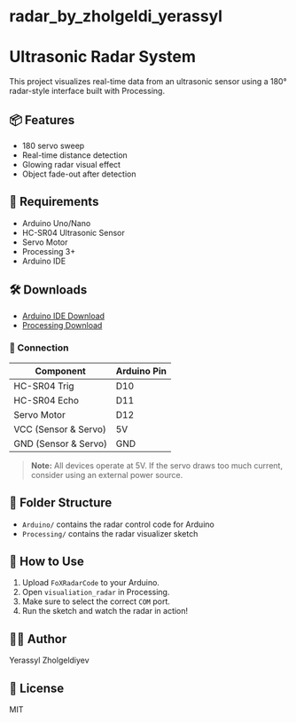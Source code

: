 # radar_by_zholgeldi_yerassyl
# Ultrasonic Radar System

This project visualizes real-time data from an ultrasonic sensor using a 180° radar-style interface built with Processing.

## 📦 Features
- 180 servo sweep
- Real-time distance detection
- Glowing radar visual effect
- Object fade-out after detection

## 🧰 Requirements
- Arduino Uno/Nano
- HC-SR04 Ultrasonic Sensor
- Servo Motor
- Processing 3+
- Arduino IDE

## 🛠 Downloads

- [Arduino IDE Download](https://www.arduino.cc/en/software)
- [Processing Download](https://processing.org/download/)


### 🔌 Connection

| Component      | Arduino Pin     |
|----------------|-----------------|
| HC-SR04 Trig   | D10             |
| HC-SR04 Echo   | D11             |
| Servo Motor    | D12             |
| VCC (Sensor & Servo) | 5V       |
| GND (Sensor & Servo) | GND      |

> **Note:** All devices operate at 5V. If the servo draws too much current, consider using an external power source.


## 📂 Folder Structure
- `Arduino/` contains the radar control code for Arduino
- `Processing/` contains the radar visualizer sketch

## 🔌 How to Use
1. Upload `FoXRadarCode` to your Arduino.
2. Open `visualiation_radar` in Processing.
3. Make sure to select the correct `COM` port.
4. Run the sketch and watch the radar in action!

## 🧑‍💻 Author
Yerassyl Zholgeldiyev

## 📄 License
MIT

